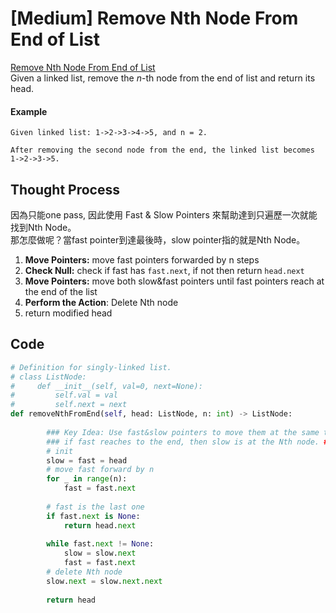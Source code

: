 # \[Medium\] Remove Nth Node From End of List

[Remove Nth Node From End of List](https://leetcode.com/problems/remove-nth-node-from-end-of-list/)  
Given a linked list, remove the _n_-th node from the end of list and return its head.

#### Example

```text
Given linked list: 1->2->3->4->5, and n = 2.

After removing the second node from the end, the linked list becomes 1->2->3->5.
```

## Thought Process

因為只能one pass, 因此使用 Fast & Slow Pointers 來幫助達到只遍歷一次就能找到Nth Node。  
那怎麼做呢？當fast pointer到達最後時，slow pointer指的就是Nth Node。

1. **Move Pointers:** move fast pointers forwarded by n steps
2. **Check Null:** check if fast has `fast.next`, if not then return `head.next`
3. **Move Pointers:** move both slow&fast pointers until fast pointers reach at the end of the list
4. **Perform the Action**: Delete Nth node
5. return modified head

## Code

```python
# Definition for singly-linked list.
# class ListNode:
#     def __init__(self, val=0, next=None):
#         self.val = val
#         self.next = next
def removeNthFromEnd(self, head: ListNode, n: int) -> ListNode:
        
        ### Key Idea: Use fast&slow pointers to move them at the same time. ###
        ### if fast reaches to the end, then slow is at the Nth node. ###
        # init
        slow = fast = head
        # move fast forward by n
        for _ in range(n):
            fast = fast.next
        
        # fast is the last one
        if fast.next is None:
            return head.next
        
        while fast.next != None:
            slow = slow.next
            fast = fast.next
        # delete Nth node
        slow.next = slow.next.next
        
        return head
```

